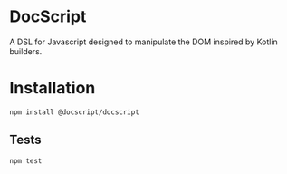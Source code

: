 DocScript
=========

A DSL for Javascript designed to manipulate the DOM inspired by Kotlin builders.

# Installation

  `npm install @docscript/docscript`

## Tests

  `npm test`


